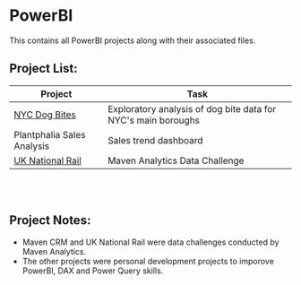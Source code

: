 # PowerBI

This contains all PowerBI projects along with their associated files.
<br>

## Project List:
| Project | Task |
| --- | --- | 
| [NYC Dog Bites](https://github.com/julyndav/PowerBI/tree/main/NYC_Dog_Bite_Analysis) | Exploratory analysis of dog bite data for NYC's main boroughs |
| Plantphalia Sales Analysis | Sales trend dashboard |
| [UK National Rail](https://github.com/julyndav/PowerBI/tree/main/UK_National_Rail) | Maven Analytics Data Challenge |

<br></br>
## Project Notes:
<ul>
<li> Maven CRM and UK National Rail were data challenges conducted by Maven Analytics.</li>
<li>The other projects were personal development projects to imporove PowerBI, DAX and Power Query skills.</li>
</ul>
